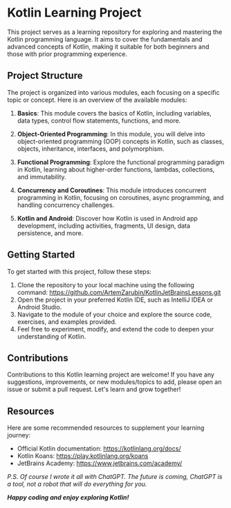 # Kotlin Learning Project
This project serves as a learning repository for exploring and mastering the Kotlin programming language. It aims to cover the fundamentals and advanced concepts of Kotlin, making it suitable for both beginners and those with prior programming experience.

## Project Structure
The project is organized into various modules, each focusing on a specific topic or concept. Here is an overview of the available modules:

1. **Basics**: This module covers the basics of Kotlin, including variables, data types, control flow statements, functions, and more.

2. **Object-Oriented Programming**: In this module, you will delve into object-oriented programming (OOP) concepts in Kotlin, such as classes, objects, inheritance, interfaces, and polymorphism.

3. **Functional Programming**: Explore the functional programming paradigm in Kotlin, learning about higher-order functions, lambdas, collections, and immutability.

4. **Concurrency and Coroutines**: This module introduces concurrent programming in Kotlin, focusing on coroutines, async programming, and handling concurrency challenges.

5. **Kotlin and Android**: Discover how Kotlin is used in Android app development, including activities, fragments, UI design, data persistence, and more.

## Getting Started
To get started with this project, follow these steps:

1. Clone the repository to your local machine using the following command:
   https://github.com/ArtemZarubin/KotlinJetBrainsLessons.git
2. Open the project in your preferred Kotlin IDE, such as IntelliJ IDEA or Android Studio.
3. Navigate to the module of your choice and explore the source code, exercises, and examples provided.
4. Feel free to experiment, modify, and extend the code to deepen your understanding of Kotlin.

## Contributions
Contributions to this Kotlin learning project are welcome! If you have any suggestions, improvements, or new modules/topics to add, please open an issue or submit a pull request. Let's learn and grow together!

## Resources
Here are some recommended resources to supplement your learning journey:

- Official Kotlin documentation: https://kotlinlang.org/docs/
- Kotlin Koans: https://play.kotlinlang.org/koans
- JetBrains Academy: https://www.jetbrains.com/academy/

_P.S. Of course I wrote it all with ChatGPT. The future is coming, ChatGPT is a tool, not a robot that will do everything for you._

**_Happy coding and enjoy exploring Kotlin!_**

